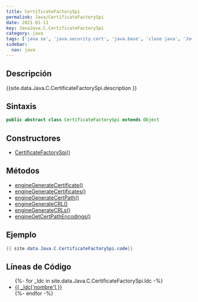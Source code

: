 ```yaml
---
title: CertificateFactorySpi
permalink: Java/CertificateFactorySpi
date: 2021-01-11
key: JavaJava.C.CertificateFactorySpi
category: java
tags: ['java se', 'java.security.cert', 'java.base', 'clase java', 'Java 1.2']
sidebar: 
  nav: java
---
```


## Descripción
{{site.data.Java.C.CertificateFactorySpi.description }}

## Sintaxis
~~~java
public abstract class CertificateFactorySpi extends Object
~~~

## Constructores
* [CertificateFactorySpi()](/Java/CertificateFactorySpi/CertificateFactorySpi/)

## Métodos
* [engineGenerateCertificate()](/Java/CertificateFactorySpi/engineGenerateCertificate)
* [engineGenerateCertificates()](/Java/CertificateFactorySpi/engineGenerateCertificates)
* [engineGenerateCertPath()](/Java/CertificateFactorySpi/engineGenerateCertPath)
* [engineGenerateCRL()](/Java/CertificateFactorySpi/engineGenerateCRL)
* [engineGenerateCRLs()](/Java/CertificateFactorySpi/engineGenerateCRLs)
* [engineGetCertPathEncodings()](/Java/CertificateFactorySpi/engineGetCertPathEncodings)

## Ejemplo
~~~java
{{ site.data.Java.C.CertificateFactorySpi.code}}
~~~

## Líneas de Código
<ul>
{%- for _ldc in site.data.Java.C.CertificateFactorySpi.ldc -%}
   <li>
       <a href="{{_ldc['url'] }}">{{ _ldc['nombre'] }}</a>
   </li>
{%- endfor -%}
</ul>
